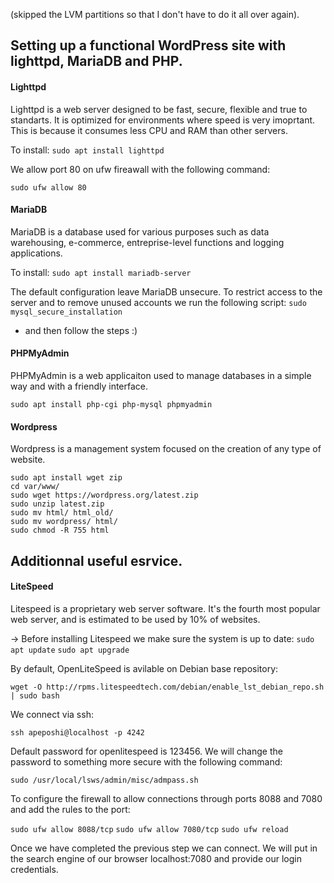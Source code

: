 (skipped the LVM partitions so that I don't have to do it all over again).

## Setting up a functional WordPress site with lighttpd, MariaDB and PHP.

#### Lighttpd

Lighttpd is a web server designed to be fast, secure, flexible and true to standarts. It is optimized for environments where speed is very imoprtant. This is because it consumes less CPU and RAM than other servers.

To install:
```sudo apt install lighttpd```

We allow port 80 on ufw fireawall with the following command:

```
sudo ufw allow 80
```

#### MariaDB

MariaDB is a database used for various purposes such as data warehousing, e-commerce, entreprise-level functions and logging applications.

To install: ```sudo apt install mariadb-server```

The default configuration leave MariaDB unsecure. To restrict access to the server and to remove unused accounts we run the following script:
```sudo mysql_secure_installation```
- and then follow the steps :)

#### PHPMyAdmin

PHPMyAdmin is a web applicaiton used to manage databases in a simple way and with a friendly interface.

```
sudo apt install php-cgi php-mysql phpmyadmin
```

#### Wordpress

Wordpress is a management system focused on the creation of any type of website.

```
sudo apt install wget zip
cd var/www/
sudo wget https://wordpress.org/latest.zip
sudo unzip latest.zip
sudo mv html/ html_old/
sudo mv wordpress/ html/
sudo chmod -R 755 html
```

## Additionnal useful esrvice.

#### LiteSpeed
Litespeed is a proprietary web server software. It's the fourth most popular web server, and is estimated to be used by 10% of websites. 

-> Before installing Litespeed we make sure the system is up to date:
```sudo apt update```
```sudo apt upgrade```

By default, OpenLiteSpeed is avilable on Debian base repository:

```
wget -O http://rpms.litespeedtech.com/debian/enable_lst_debian_repo.sh | sudo bash
```

We connect via ssh:

```ssh apeposhi@localhost -p 4242```




Default password for openlitespeed is 123456. We will change the password to something more secure with the following command:

```
sudo /usr/local/lsws/admin/misc/admpass.sh
```

To configure the firewall to allow connections through ports 8088 and 7080 and add the rules to the port:

```sudo ufw allow 8088/tcp```
```sudo ufw allow 7080/tcp```
```sudo ufw reload```

Once we have completed the previous step we can connect. We will put in the search engine of our browser localhost:7080 and provide our login credentials.

